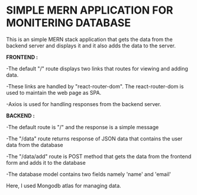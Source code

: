 # SIMPLE MERN APPLICATION FOR MONITERING DATABASE

This is an simple MERN stack application that gets the data from the backend server and displays it 
and it also adds the data to the server.

**FRONTEND :**
  
  -The default "/" route displays two links that routes for viewing and adding data.
  
  -These links are handled by "react-router-dom". The react-router-dom is used to maintain the web page as SPA.
  
  -Axios is used for handling responses from the backend server.
  

**BACKEND :**

  -The default route is "/" and the response is a simple message
  
  -The "/data" route returns response of JSON data that contains the user data from the database
  
  -The "/data/add" route is POST method that gets the data from the frontend form and adds it to the database
  
  -The database model contains two fields namely 'name' and 'email'

Here, I used Mongodb atlas for managing data.
